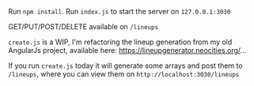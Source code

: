 Run `npm install`.
Run `index.js` to start the server on `127.0.0.1:3030`

GET/PUT/POST/DELETE available on `/lineups`

`create.js` is a WIP, I'm refactoring the lineup generation from my old AngularJs project, available here: https://lineupgenerator.neocities.org/...

If you run `create.js` today it will generate some arrays and post them to `/lineups`, where you can view them on `http://localhost:3030/lineups`